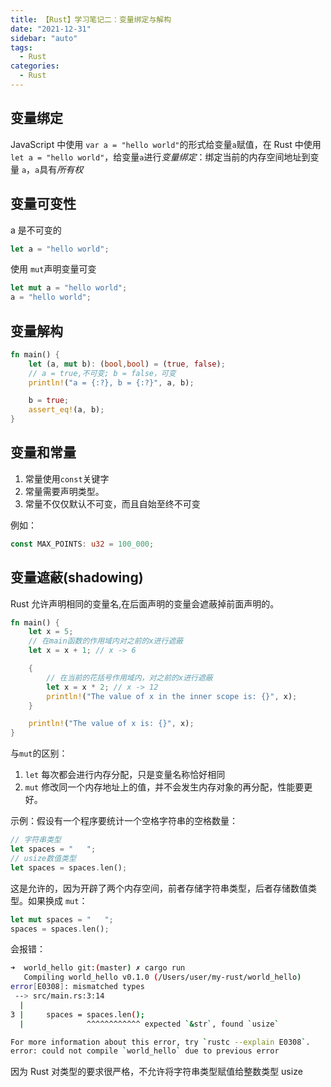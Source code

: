 ```yaml
---
title: 【Rust】学习笔记二：变量绑定与解构
date: "2021-12-31"
sidebar: "auto"
tags:
  - Rust
categories:
  - Rust
---
```


## 变量绑定

JavaScript 中使用 `var a = "hello world"`的形式给变量`a`赋值，在 Rust 中使用`let a = "hello world"`，给变量`a`进行*变量绑定*：绑定当前的内存空间地址到变量 `a`，`a`具有*所有权*

## 变量可变性

a 是不可变的

```rs
let a = "hello world";
```

使用 `mut`声明变量可变

```rs
let mut a = "hello world";
a = "hello world";
```

## 变量解构

```rs
fn main() {
    let (a, mut b): (bool,bool) = (true, false);
    // a = true,不可变; b = false，可变
    println!("a = {:?}, b = {:?}", a, b);

    b = true;
    assert_eq!(a, b);
}
```

## 变量和常量

1. 常量使用`const`关键字
2. 常量需要声明类型。
3. 常量不仅仅默认不可变，而且自始至终不可变

例如：

```rs
const MAX_POINTS: u32 = 100_000;
```

## 变量遮蔽(shadowing)

Rust 允许声明相同的变量名,在后面声明的变量会遮蔽掉前面声明的。

```rs
fn main() {
    let x = 5;
    // 在main函数的作用域内对之前的x进行遮蔽
    let x = x + 1; // x -> 6

    {
        // 在当前的花括号作用域内，对之前的x进行遮蔽
        let x = x * 2; // x -> 12
        println!("The value of x in the inner scope is: {}", x);
    }

    println!("The value of x is: {}", x);
}
```

与`mut`的区别：

1. `let` 每次都会进行内存分配，只是变量名称恰好相同
2. `mut` 修改同一个内存地址上的值，并不会发生内存对象的再分配，性能要更好。

示例：假设有一个程序要统计一个空格字符串的空格数量：

```rs
// 字符串类型
let spaces = "   ";
// usize数值类型
let spaces = spaces.len();
```

这是允许的，因为开辟了两个内存空间，前者存储字符串类型，后者存储数值类型。如果换成 `mut`：

```rs
let mut spaces = "   ";
spaces = spaces.len();
```

会报错：

```sh
➜  world_hello git:(master) ✗ cargo run
   Compiling world_hello v0.1.0 (/Users/user/my-rust/world_hello)
error[E0308]: mismatched types
 --> src/main.rs:3:14
  |
3 |     spaces = spaces.len();
  |              ^^^^^^^^^^^^ expected `&str`, found `usize`

For more information about this error, try `rustc --explain E0308`.
error: could not compile `world_hello` due to previous error
```

因为 Rust 对类型的要求很严格，不允许将字符串类型赋值给整数类型 usize
